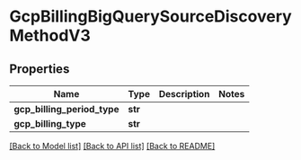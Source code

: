 # GcpBillingBigQuerySourceDiscoveryMethodV3

## Properties
Name | Type | Description | Notes
------------ | ------------- | ------------- | -------------
**gcp_billing_period_type** | **str** |  | 
**gcp_billing_type** | **str** |  | 

[[Back to Model list]](../README.md#documentation-for-models) [[Back to API list]](../README.md#documentation-for-api-endpoints) [[Back to README]](../README.md)

